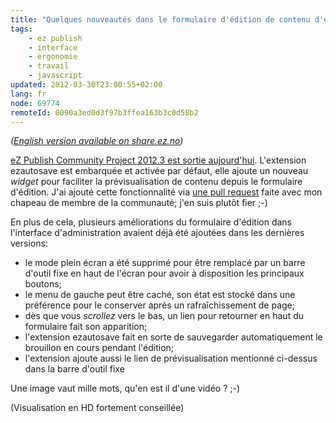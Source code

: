 ```yaml
---
title: "Quelques nouveautés dans le formulaire d'édition de contenu d'eZ Publish"
tags:
    - ez publish
    - interface
    - ergonomie
    - travail
    - javascript
updated: 2012-03-30T23:00:55+02:00
lang: fr
node: 69774
remoteId: 0090a3ed0d3f97b3ffea163b3c0d58b2
---
```


*([English version available on share.ez.no](http://share.ez.no/blogs/damien-pobel/improvements-in-the-content-edit-of-the-admin-interface))*


[eZ Publish Community Project 2012.3 est sortie aujourd'hui](http://share.ez.no/blogs/community-project-board/ez-publish-community-project-2012.3-unveiled-today). L'extension ezautosave est embarquée et activée par défaut, elle ajoute un nouveau *widget* pour faciliter la prévisualisation de contenu depuis le formulaire d'édition. J'ai ajouté cette fonctionnalité via [une pull request](https://github.com/ezsystems/ezautosave/pull/2) faite avec mon chapeau de membre de la communauté; j'en suis plutôt fier ;-)


En plus de cela, plusieurs améliorations du formulaire d'édition dans l'interface d'administration avaient déjà été ajoutées dans les dernières versions:

* le mode plein écran a été supprimé pour être remplacé par un barre d'outil fixe en haut de l'écran pour avoir à disposition les principaux boutons;
* le menu de gauche peut être caché, son état est stocké dans une préférence pour le conserver après un rafraîchissement de page;
* dès que vous *scrollez* vers le bas, un lien pour retourner en haut du formulaire fait son apparition;
* l'extension ezautosave fait en sorte de sauvegarder automatiquement le brouillon en cours pendant l'édition;
* l'extension ajoute aussi le lien de prévisualisation mentionné ci-dessus dans la barre d'outil fixe

Une image vaut mille mots, qu'en est il d'une vidéo ? ;-)


<div class="video">
	<object width="520px" height="294px" type="application/x-shockwave-flash" data="http://www.youtube.com/v/By7-YbYTGLA?version=3&amp;amp;hl=fr_FR&amp;amp;hd=1">
		<param name="movie" value="http://www.youtube.com/v/By7-YbYTGLA?version=3&amp;amp;hl=fr_FR&amp;amp;hd=1"></param>
		<param name="allowfullscreen" value="true"></param>
	</object>
</div>


(Visualisation en HD fortement conseillée)

